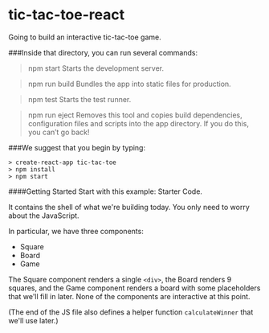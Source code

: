 # tic-tac-toe-react
Going to build an interactive tic-tac-toe game.

###Inside that directory, you can run several commands:

>npm start
Starts the development server.

>npm run build
Bundles the app into static files for production.

>npm test
Starts the test runner.

>npm run eject
Removes this tool and copies build dependencies, configuration files
and scripts into the app directory. If you do this, you can’t go back!

###We suggest that you begin by typing:

	> create-react-app tic-tac-toe
	> npm install
	> npm start

####Getting Started
Start with this example: Starter Code.

It contains the shell of what we're building today. You only need to worry about the JavaScript.

In particular, we have three components:
 - Square
 - Board
 - Game

The Square component renders a single `` <div> ``, the Board renders 9 squares, and the Game component renders a board with some placeholders that we'll fill in later. None of the components are interactive at this point.

(The end of the JS file also defines a helper function `` calculateWinner `` that we'll use later.)


 
